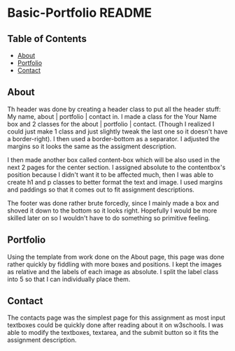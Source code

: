 # Basic-Portfolio README


## Table of Contents

- [About](#About)
- [Portfolio](#Portfolio)
- [Contact](#Contact)


## About

Th header was done by creating a header class to put all the header stuff: My name, about | portfolio | contact in. I made a class for the Your Name box and 2 classes for the about | portfolio | contact. (Though I realized I could just make 1 class and just slightly tweak the last one so it doesn't have a border-right). I then used a border-bottom as a separator. I adjusted the margins so it looks the same as the assigment description. 

I then made another box called content-box which will be also used in the next 2 pages for the center section. I assigned absolute to the contentbox's position because I didn't want it to be affected much, then I was able to create h1 and p classes to better format the text and image. I used margins and paddings so that it comes out to fit assignment descriptions. 

The footer was done rather brute forcedly, since I mainly made a box and shoved it down to the bottom so it looks right. Hopefully I would be more skilled later on so I wouldn't have to do something so primitive feeling.


## Portfolio

Using the template from work done on the About page, this page was done rather quickly by fiddling with more boxes and positions. I kept the images as relative and the labels of each image as absolute. I split the label class into 5 so that I can individually place them. 

## Contact

The contacts page was the simplest page for this assignment as most input textboxes could be quickly done after reading about it on w3schools. I was able to modify the textboxes, textarea, and the submit button so it fits the assignment description. 


